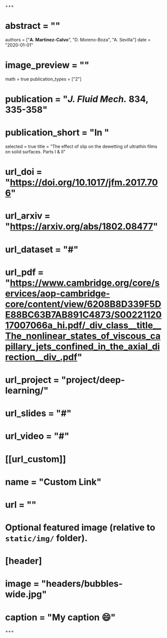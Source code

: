 +++

# abstract = ""
authors = ["**A. Martínez-Calvo**", "D. Moreno-Boza",  "A. Sevilla"]
date = "2020-01-01"
# image_preview = ""
math = true
publication_types = ["2"]
# publication = "_J. Fluid Mech._ **834**, 335-358"
# publication_short = "In "
selected = true
title = "The effect of slip on the dewetting of ultrathin films on solid surfaces. Parts I & II"
# url_doi = "https://doi.org/10.1017/jfm.2017.706"
# url_arxiv = "https://arxiv.org/abs/1802.08477"
# url_dataset = "#"
# url_pdf = "https://www.cambridge.org/core/services/aop-cambridge-core/content/view/6208B8D339F5DE88BC63B7AB891C4873/S0022112017007066a_hi.pdf/_div_class__title__The_nonlinear_states_of_viscous_capillary_jets_confined_in_the_axial_direction__div_.pdf"
# url_project = "project/deep-learning/"
# url_slides = "#"
# url_video = "#"

# [[url_custom]]
 # name = "Custom Link"
 # url = ""

# Optional featured image (relative to `static/img/` folder).
# [header]
# image = "headers/bubbles-wide.jpg"
# caption = "My caption :smile:"

+++
